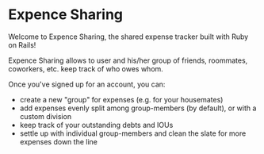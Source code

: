 # Expence Sharing
Welcome to Expence Sharing, the shared expense tracker built with Ruby on Rails! 

Expence Sharing allows to user and his/her group of friends, roommates, coworkers, etc. keep track of who owes whom. 

Once you've signed up for an account, you can:
- create a new "group" for expenses (e.g. for your housemates)
- add expenses evenly split among group-members (by default), or with a custom division
- keep track of your outstanding debts and IOUs
- settle up with individual group-members and clean the slate for more expenses down the line

 
